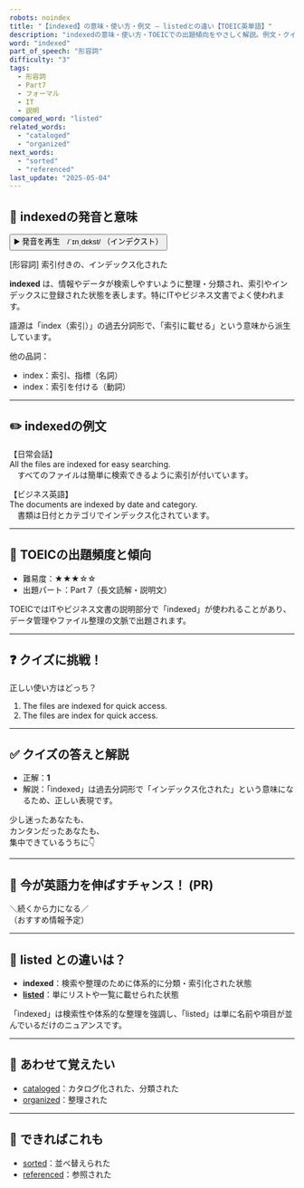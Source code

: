 ```yaml
---
robots: noindex
title: "【indexed】の意味・使い方・例文 ― listedとの違い【TOEIC英単語】"
description: "indexedの意味・使い方・TOEICでの出題傾向をやさしく解説。例文・クイズ付きでlistedとの違いもわかりやすく学べます。"
word: "indexed"
part_of_speech: "形容詞"
difficulty: "3"
tags:
  - 形容詞
  - Part7
  - フォーマル
  - IT
  - 説明
compared_word: "listed"
related_words:
  - "cataloged"
  - "organized"
next_words:
  - "sorted"
  - "referenced"
last_update: "2025-05-04"
---
```


## 🔰 indexedの発音と意味

<button class="play-audio" onclick="playTTS('indexed')">
  <span class="play-audio-main">
    ▶️ 発音を再生　/ˈɪnˌdɛkst/
  </span>
  <span class="play-audio-sub">
    （インデクスト）
  </span>
</button>

[形容詞] 索引付きの、インデックス化された

**indexed** は、情報やデータが検索しやすいように整理・分類され、索引やインデックスに登録された状態を表します。特にITやビジネス文書でよく使われます。

語源は「index（索引）」の過去分詞形で、「索引に載せる」という意味から派生しています。

他の品詞：  
- index：索引、指標（名詞）
- index：索引を付ける（動詞）

---

## ✏️ indexedの例文

【日常会話】  
All the files are indexed for easy searching.  
　すべてのファイルは簡単に検索できるように索引が付いています。

【ビジネス英語】  
The documents are indexed by date and category.  
　書類は日付とカテゴリでインデックス化されています。

---

## 🎯 TOEICの出題頻度と傾向

- 難易度：★★★☆☆
- 出題パート：Part 7（長文読解・説明文）

TOEICではITやビジネス文書の説明部分で「indexed」が使われることがあり、データ管理やファイル整理の文脈で出題されます。

---

## ❓ クイズに挑戦！

正しい使い方はどっち？

1. The files are indexed for quick access.  
2. The files are index for quick access.

---

## ✅ クイズの答えと解説

- 正解：**1**
- 解説：「indexed」は過去分詞形で「インデックス化された」という意味になるため、正しい表現です。

少し迷ったあなたも、  
カンタンだったあなたも、  
集中できているうちに👇️

---

## 🚀 今が英語力を伸ばすチャンス！ (PR)

<div class="info-center">
＼続くから力になる／<br>  
（おすすめ情報予定）
</div>

---

## 🤔  listed との違いは？

- **indexed**：検索や整理のために体系的に分類・索引化された状態
- **[listed](/word/listed/)**：単にリストや一覧に載せられた状態

「indexed」は検索性や体系的な整理を強調し、「listed」は単に名前や項目が並んでいるだけのニュアンスです。

---

## 🧩 あわせて覚えたい

- [cataloged](/word/cataloged/)：カタログ化された、分類された
- [organized](/word/organized/)：整理された

---

## 📖 できればこれも

- [sorted](/word/sorted/)：並べ替えられた
- [referenced](/word/referenced/)：参照された

<!-- cvid: aid38_bid33 -->
